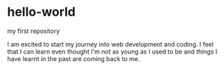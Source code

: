 # hello-world
my first repository

I am excited to start my journey into web development and coding. I feel that I can learn even thought I'm not as young as I used to be and things I have learnt in the past are coming back to me.
